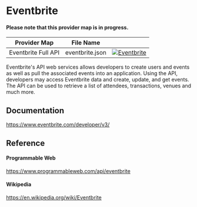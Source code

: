 # Eventbrite

#### Please note that this provider map is in progress.

| Provider Map | File Name | |
|------------------------------|------------------------------|--------------------------------------------------------------------------------------------------------------------------------------------------------------------------------------------------------------------------------------------------------------------|
| Eventbrite Full API | eventbrite.json | [![Eventbrite](https://d233zlhvpze22y.cloudfront.net/github/AddBitScoopXSmall.png)](https://bitscoop.com/maps/create?source=https://raw.githubusercontent.com/bitscooplabs/provider-maps/master/eventbrite/eventbrite.json) |

Eventbrite's API web services allows developers to create users and events as well as pull the associated events into an application. Using the API, developers may access Eventbrite data and create, update, and get events. The API can be used to retrieve a list of attendees, transactions, venues and much more.

## Documentation
https://www.eventbrite.com/developer/v3/

## Reference

#### Programmable Web
https://www.programmableweb.com/api/eventbrite

#### Wikipedia
https://en.wikipedia.org/wiki/Eventbrite
